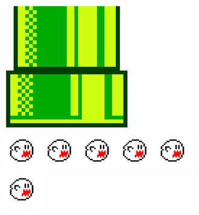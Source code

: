 ![tuberia_mariano](https://github.com/Deploy-peace/Deploy-peace/blob/cd18f06745faf81f2ea6eac8836a56dc21538eb8/mariano(1).png)


<img src="https://github.com/Deploy-peace/Deploy-peace/blob/a768350d783219be5c951105a97daea17aed7792/fantasma.png" alt="Descripción" width="100" height="100"><img src="https://github.com/Deploy-peace/Deploy-peace/blob/a768350d783219be5c951105a97daea17aed7792/fantasma.png" alt="Descripción" width="100" height="100"><img src="https://github.com/Deploy-peace/Deploy-peace/blob/a768350d783219be5c951105a97daea17aed7792/fantasma.png" alt="Descripción" width="100" height="100"><img src="https://github.com/Deploy-peace/Deploy-peace/blob/a768350d783219be5c951105a97daea17aed7792/fantasma.png" alt="Descripción" width="100" height="100"><img src="https://github.com/Deploy-peace/Deploy-peace/blob/a768350d783219be5c951105a97daea17aed7792/fantasma.png" alt="Descripción" width="100" height="100"><img src="https://github.com/Deploy-peace/Deploy-peace/blob/a768350d783219be5c951105a97daea17aed7792/fantasma.png" alt="Descripción" width="100" height="100">
